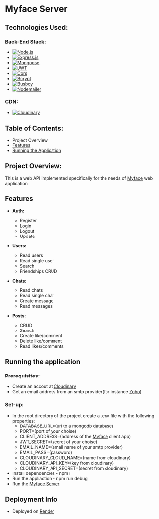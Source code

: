 # Myface Server

## Technologies Used:

### Back-End Stack:
- [![Node.js](https://img.shields.io/badge/Node.js-✓-green)](https://nodejs.org/)
- [![Express.js](https://img.shields.io/badge/Express.js-✓-green)](https://expressjs.com/)
- [![Mongoose](https://img.shields.io/badge/Mongoose-✓-orange)](https://mongoosejs.com/)
- [![JWT](https://img.shields.io/badge/JWT-✓-blueviolet)](https://jwt.io/)
- [![Cors](https://img.shields.io/badge/Cors-✓-blueviolet)](https://www.npmjs.com/package/bcrypt)
- [![Bcrypt](https://img.shields.io/badge/Bcrypt-✓-blueviolet)](https://www.npmjs.com/package/bcrypt)
- [![Busboy](https://img.shields.io/badge/Busboy-✓-blueviolet)](https://www.npmjs.com/package/bcrypt)
- [![Nodemailer](https://img.shields.io/badge/Nodemailer-✓-blueviolet)](https://www.npmjs.com/package/bcrypt)

### CDN:
- [![Cloudinary](https://img.shields.io/badge/Cloudinary-✓-blue)](https://cloudinary.com/)

## Table of Contents:

- [Project Overview](#project-overview)
- [Features](#features)
- [Running the Application](#running-the-application)

## Project Overview:

This is a web API implemented specifically for the needs of [Myface](https://github.com/StoyanBanov/myface-client) web application

## Features

- **Auth:**
  - Register
  - Login
  - Logout
  - Update

- **Users:**
  - Read users
  - Read single user
  - Search
  - Friendships CRUD
 
- **Chats:**
  - Read chats
  - Read single chat
  - Create message
  - Read messages
 
- **Posts:**
  - CRUD
  - Search
  - Create like/comment
  - Delete like/comment
  - Read likes/comments

## Running the application
  ### Prerequisites:
  
  - Create an accout at [Cloudinary](https://cloudinary.com/)
  - Get an email address from an smtp provider(for instance [Zoho](https://www.zoho.com/mail/))

  ### Set-up:
   
  - In the root directory of the project create a .env file with the following properties:
    - DATABASE_URL=(url to a mongodb database)
    - PORT=(port of your choise)
    - CLIENT_ADDRESS=(address of the [Myface](https://github.com/StoyanBanov/myface-client) client app)
    - JWT_SECRET=(secret of your choise)
    - EMAIL_NAME=(email name of your smtp provider)
    - EMAIL_PASS=(password)
    - CLOUDINARY_CLOUD_NAME=(name from cloudinary)
    - CLOUDINARY_API_KEY=(key from cloudinary)
    - CLOUDINARY_API_SECRET=(secret from cloudinary)
  - Install dependencies - npm i
  - Run the appliaction - npm run debug
  - Run the [Myface Server](https://github.com/StoyanBanov/myface-server)

## Deployment Info
 - Deployed on [Render](https://render.com/)
